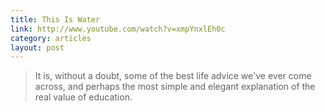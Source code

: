 ```yaml
---
title: This Is Water
link: http://www.youtube.com/watch?v=xmpYnxlEh0c
category: articles
layout: post
---
```


> It is, without a doubt, some of the best life advice we've ever come across,
> and perhaps the most simple and elegant explanation of the real value of
> education.
